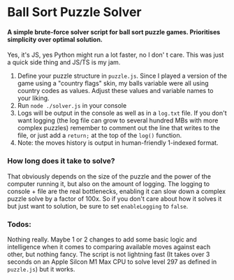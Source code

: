 # Ball Sort Puzzle Solver

#### A simple brute-force solver script for ball sort puzzle games. Prioritises simplicity over optimal solution.

Yes, it's JS, yes Python might run a lot faster, no I don' t care. This was just a quick side thing and JS/TS is my jam.

1. Define your puzzle structure in `puzzle.js`. Since I played a version of the game using a "country flags" skin, my balls variable were all using country codes as values. Adjust these values and variable names to your liking.
2. Run `node ./solver.js` in your console
3. Logs will be output in the console as well as in a `log.txt` file. If you don't want logging (the log file can grow to several hundred MBs with more complex puzzles) remember to comment out the line that writes to the file, or just add a `return;` at the top of the `log()` function.
4. Note: the moves history is output in human-friendly 1-indexed format.

### How long does it take to solve?
That obviously depends on the size of the puzzle and the power of the computer running it, but also on the amount of logging. The logging to console + file are the real bottlenecks, enabling it can slow down a complex puzzle solve by a factor of 100x. So if you don't care about how it solves it but just want to solution, be sure to set `enableLogging` to `false`. 

### Todos:
Nothing really. Maybe 1 or 2 changes to add some basic logic and intelligence when it comes to comparing available moves against each other, but nothing fancy. The script is not lightning fast (It takes over 3 seconds on an Apple Silcon M1 Max CPU to solve level 297 as defined in `puzzle.js`) but it works.